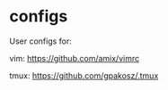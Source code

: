 # configs

User configs for:

vim: https://github.com/amix/vimrc

tmux: https://github.com/gpakosz/.tmux

